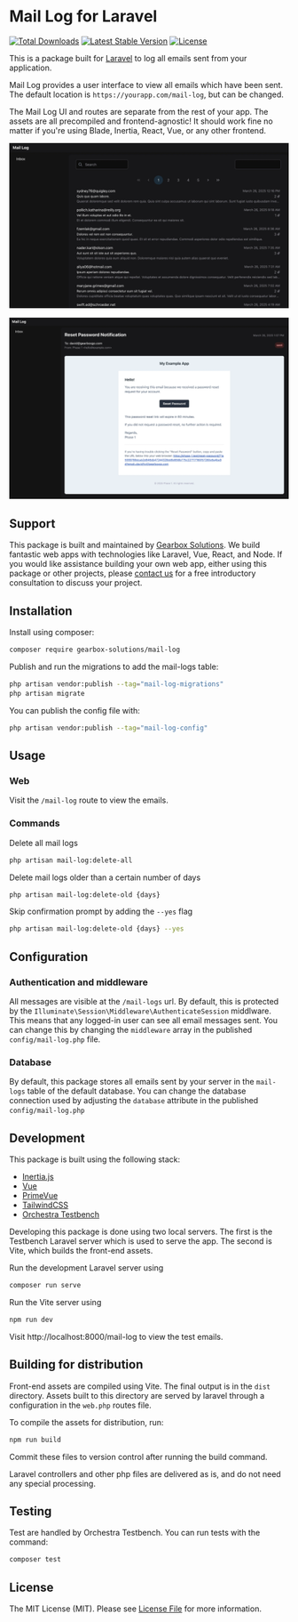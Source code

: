 # Mail Log for Laravel

[![Total Downloads](https://img.shields.io/packagist/dt/gearbox-solutions/mail-log)](https://packagist.org/packages/gearbox-solutions/mail-log)
[![Latest Stable Version](https://img.shields.io/packagist/v/gearbox-solutions/mail-log)](https://packagist.org/packages/gearbox-solutions/mail-log)
[![License](https://img.shields.io/packagist/l/gearbox-solutions/mail-log)](https://github.com/gearbox-solutions/mail-log/blob/2.x/LICENSE)

This is a package built for [Laravel](https://laravel.com/) to log all emails sent from your application.

Mail Log provides a user interface to view all emails which have been sent. The default location is `https://yourapp.com/mail-log`, but can be changed.

The Mail Log UI and routes are separate from the rest of your app. The assets are all precompiled and frontend-agnostic! It should work fine no matter if you're using Blade, Inertia, React, Vue, or any other frontend.

[![An example list view of sent email in the Mail Log package](./docs/images/mail-log-index.webp)](./docs/images/mail-log-index.webp?raw=true)

[![An example list view of sent email in the Mail Log package](./docs/images/mail-log-detail.webp)](./docs/images/mail-log-detail.webp?raw=true)

## Support

This package is built and maintained by [Gearbox Solutions](https://gearboxgo.com/). We build fantastic web apps with
technologies like Laravel, Vue, React, and Node. If you would like assistance building your own web app, either using
this package or other projects, please [contact us](https://gearboxgo.com/) for a free introductory consultation to
discuss your project.

## Installation

Install using composer:

```bash
composer require gearbox-solutions/mail-log
```

Publish and run the migrations to add the mail-logs table:

```bash
php artisan vendor:publish --tag="mail-log-migrations"
php artisan migrate
```

You can publish the config file with:

```bash
php artisan vendor:publish --tag="mail-log-config"
```

## Usage

### Web

Visit the `/mail-log` route to view the emails.

### Commands

Delete all mail logs

```bash
php artisan mail-log:delete-all
```

Delete mail logs older than a certain number of days

```bash
php artisan mail-log:delete-old {days}
```

Skip confirmation prompt by adding the `--yes` flag

```bash
php artisan mail-log:delete-old {days} --yes
```

## Configuration

### Authentication and middleware

All messages are visible at the `/mail-logs` url. By default, this is protected by the `Illuminate\Session\Middleware\AuthenticateSession` middlware. This means that any logged-in user can see all email messages sent. You can change this by changing the `middleware` array in the published `config/mail-log.php` file.

### Database

By default, this package stores all emails sent by your server in the `mail-logs` table of the default database. You can change the database connection used by adjusting the `database` attribute in the published `config/mail-log.php`

## Development

This package is built using the following stack:

- [Inertia.js](https://inertiajs.com/)
- [Vue](https://vuejs.org/)
- [PrimeVue](https://primevue.org/)
- [TailwindCSS](https://tailwindcss.com/)
- [Orchestra Testbench](https://packages.tools/testbench)

Developing this package is done using two local servers. The first is the Testbench Laravel server which is used to serve the app. The second is Vite, which builds the front-end assets.

Run the development Laravel server using

```bash
composer run serve
```

Run the Vite server using

```bash
npm run dev
```

Visit http://localhost:8000/mail-log to view the test emails.

## Building for distribution

Front-end assets are compiled using Vite. The final output is in the `dist` directory. Assets built to this directory are served by laravel through a configuration in the `web.php` routes file.

To compile the assets for distribution, run:

```bash
npm run build
```

Commit these files to version control after running the build command.

Laravel controllers and other php files are delivered as is, and do not need any special processing.

## Testing

Test are handled by Orchestra Testbench. You can run tests with the command:

```bash
composer test
```

## License

The MIT License (MIT). Please see [License File](LICENSE.md) for more information.
